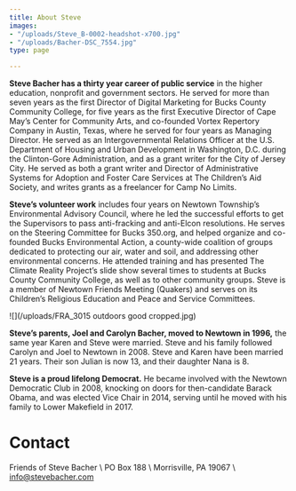 ```yaml
---
title: About Steve
images:
- "/uploads/Steve_B-0002-headshot-x700.jpg"
- "/uploads/Bacher-DSC_7554.jpg"
type: page

---
```

**Steve Bacher has a thirty year career of public service** in the higher education, nonprofit and government sectors. He served for more than seven years as the first Director of Digital Marketing for Bucks County Community College, for five years as the first Executive Director of Cape May’s Center for Community Arts, and co-founded Vortex Repertory Company in Austin, Texas, where he served for four years as Managing Director. He served as an Intergovernmental Relations Officer at the U.S. Department of Housing and Urban Development in Washington, D.C. during the Clinton-Gore Administration, and as a grant writer for the City of Jersey City. He served as both a grant writer and Director of Administrative Systems for Adoption and Foster Care Services at The Children’s Aid Society, and writes grants as a freelancer for Camp No Limits.

**Steve’s volunteer work** includes four years on Newtown Township’s Environmental Advisory Council, where he led the successful efforts to get the Supervisors to pass anti-fracking and anti-Elcon resolutions. He serves on the Steering Committee for Bucks 350.org, and helped organize and co-founded Bucks Environmental Action, a county-wide coalition of groups dedicated to protecting our air, water and soil, and addressing other environmental concerns. He attended training and has presented The Climate Reality Project’s slide show several times to students at Bucks County Community College, as well as to other community groups. Steve is a member of Newtown Friends Meeting (Quakers) and serves on its Children’s Religious Education and Peace and Service Committees.

![](/uploads/FRA_3015 outdoors good cropped.jpg)

**Steve’s parents, Joel and Carolyn Bacher, moved to Newtown in 1996,** the same year Karen and Steve were married. Steve and his family followed Carolyn and Joel to Newtown in 2008. Steve and Karen have been married 21 years. Their son Julian is now 13, and their daughter Nana is 8.

**Steve is a proud lifelong Democrat.** He became involved with the Newtown Democratic Club in 2008, knocking on doors for then-candidate Barack Obama, and was elected Vice Chair in 2014, serving until he moved with his family to Lower Makefield in 2017.

# Contact

Friends of Steve Bacher \\
PO Box 188  \\
Morrisville, PA 19067 \\
info@stevebacher.com